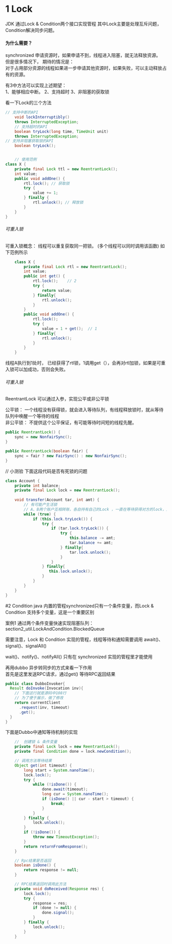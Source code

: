 # 1 Lock  

JDK 通过Lock & Condition两个接口实现管程  其中Lock主要是处理互斥问题，Condition解决同步问题。  

#### 为什么需要？  
synchronized 申请资源时，如果申请不到，线程进入阻塞，就无法释放资源。  
但是很多情况下， 期待的情况是：  
对于占用部分资源的线程如果进一步申请其他资源时，如果失败，可以主动释放占有的资源。  

有3中方法可以实现上述期望：  
1、能够相应中断。
2、支持超时
3、非阻塞的获取锁

看一下Lock的三个方法
```java
// 支持中断的API
    void lockInterruptibly() 
    throws InterruptedException;
    // 支持超时的API
    boolean tryLock(long time, TimeUnit unit) 
    throws InterruptedException;
// 支持非阻塞获取锁的API
    boolean tryLock();


    // 使用范例
class X {
    private final Lock ttl = new ReentrantLock();
    int value;
    public void addOne() {
        rtl.lock(); // 获取锁
        try {
            value += 1;
        } finally {
            rtl.unlock(); // 释放锁
        }
    }
}
```


###### 可重入锁  
可重入锁概念： 线程可以重复获取同一把锁。 (多个线程可以同时调用该函数)
如下范例所示
```java
    class X {
        private final Lock rtl = new ReentrantLock();
        int value;
        public int get() {
            rtl.lock();    // 2
            try {
                return value;
            } finally{
                rtl.unlock();
            }
        }       
        public void addOne() {
            rtl.lock();   
            try {
                value = 1 + get();  // 1
            } finally{
                rtl.unlock();
            }
        }   
    }
```
线程A执行到1处时， 已经获得了rtl锁，1调用get（），会再对rtl加锁，如果是可重入锁可以加成功，否则会失败。  


###### 可重入锁     
ReentrantLock 可以通过入参，实现公平或非公平锁  

公平锁：   一个线程没有获得锁，就会进入等待队列，有线程释放锁时，就从等待队列中唤醒一个等待的线程  
非公平锁： 不提供这个公平保证，有可能等待时间短的线程先醒。 
```java
public ReentrantLock() {
    sync = new NonfairSync();
}

public ReentrantLock(boolean fair) {
    sync = fair ? new FairSync() : new NonfairSync();
}
```



// 小测验 下面这段代码是否有死锁的问题
```java
class Account {
    private int balance;
    private final Lock lock = new ReentrantLock();
    
    void transfer(Account tar, int amt) {
        // 有可能产生活锁
        // A、B两个账户互相转账，各自持有自己的Lock ，一直在等待获得对方的lock，形成活锁
        while (true) {
            if (this.lock.tryLock()) {
                try {
                    if (tar.lock.tryLock()) {
                        try {
                            this.balance -= amt;
                            tar.balance += amt;
                        } finally{
                            tar.lock.unlock();
                        }
                    }
                } finally{
                   this.lock.unlock();
                }
            }
        }
    }   
}
```


#2 Condition
java 内置的管程synchronized只有一个条件变量，而Lock & Condition 支持多个变量，这是一个重要区别

案例1 通过两个条件变量快速实现阻塞队列：  
section2_util.LockAndCondition.BlockedQueue  

需要注意，Lock 和 Condition 实现的管程，线程等待和通知需要调用 await()、signal()、signalAll()

wait()、notify()、notifyAll() 只有在 synchronized 实现的管程里才能使用  

再用dubbo 异步转同步的方式来看一下作用  
首先是这里发送RPC请求，通过get() 等待RPC返回结果
```java
public class DubboInvoker{
  Result doInvoke(Invocation inv){
    // 下面这行就是源码中108行
    // 为了便于展示，做了修改
    return currentClient 
      .request(inv, timeout)
      .get();
  }
}
```  
下面是Dubbo中通知等待机制的实现
```java
    //  创建锁 & 条件变量
    private final Lock lock = new ReentrantLock();
    private final Condition done = lock.newCondition();

    // 调用方法等待结果
    Object get(int timeout) {
        long start = System.nanoTime();
        lock.lock();
        try {
            while (!isDone()) {
                done.await(timeout);
                long cur = System.nanoTime();
                if (isDone() || cur - start > timeout) {
                    break;
                }   
            }   
        } finally {
            lock.unlock();
        }
        if (!isDone()) {
            throw new TimeoutException();
        }               
        return returnFromResponse();
    }   

    // Rpc结果是否返回
    boolean isDone() {
        return response != null;    
    }

    // RPC结果返回时调用此方法
    private void doReceived(Response res) {
        lock.lock();
        try {
            response = res;
            if (done != null) {
                done.signal();
            }        
        } finally {
            lock.unlock();
        }              
    }
```